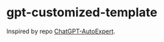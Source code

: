 # gpt-customized-template

Inspired by repo [ChatGPT-AutoExpert](https://github.com/spdustin/ChatGPT-AutoExpert).
